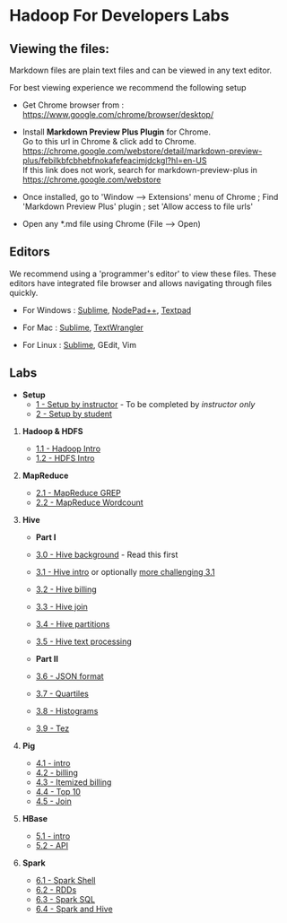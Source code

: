 <link rel='stylesheet' href='assets/css/main.css'/>

Hadoop For Developers Labs
============================

Viewing the files:
-----------------
Markdown files are plain text files and can be viewed in any text editor.

For best viewing experience we recommend the following setup

* Get Chrome browser from : https://www.google.com/chrome/browser/desktop/

* Install **Markdown Preview Plus Plugin** for Chrome.  
Go to this url in Chrome & click add to Chrome.  
    https://chrome.google.com/webstore/detail/markdown-preview-plus/febilkbfcbhebfnokafefeacimjdckgl?hl=en-US  
If this link does not work, search for markdown-preview-plus in https://chrome.google.com/webstore

* Once installed, go to 'Window --> Extensions' menu of Chrome ;   Find 'Markdown Preview Plus' plugin ;  set 'Allow access to file urls'

* Open any *.md file using Chrome (File --> Open)


Editors
-------
We recommend using a 'programmer's editor' to view these files. These editors have integrated file browser and allows navigating through files quickly.

* For Windows : [Sublime](http://www.sublimetext.com/), [NodePad++](http://notepad-plus-plus.org/), [Textpad](http://www.textpad.com/)

* For Mac : [Sublime](http://www.sublimetext.com/),  [TextWrangler](http://www.barebones.com/products/textwrangler/)

* For Linux : [Sublime](http://www.sublimetext.com/), GEdit, Vim


Labs
----

* **Setup**
  - [ 1 - Setup by instructor](setup-instructor.md) - To be completed by _instructor only_
  - [2 - Setup by student](setup-student.md)


1. **Hadoop & HDFS** 
    - [1.1 - Hadoop Intro](1-hadoop-hdfs/1.1-hadoop.md)
    - [1.2 - HDFS Intro](1-hadoop-hdfs/1.2-hdfs.md)

2. **MapReduce**
    - [2.1 - MapReduce GREP](2-mapreduce/2.1-grep.md)
    - [2.2 - MapReduce Wordcount](2-mapreduce/2.2-wordcount.md)

3. **Hive**
   - **Part I**
   - [3.0 - Hive background](3-hive/README.md) - Read this first
   - [3.1 - Hive intro](3-hive/3.1-intro/README.md) or optionally [more challenging 3.1](3-hive/3.1-intro/README2.md)
   - [3.2 - Hive billing](3-hive/3.2-billing/README.md)
   - [3.3 - Hive join](3-hive/3.3-join/README.md)
   - [3.4 - Hive partitions](3-hive/3.4-partitions/README.md)
   - [3.5 - Hive text processing](3-hive/3.5-text/README.md)
   
   - **Part II**
   - [3.6 - JSON format](3-hive/3.6-json/README.md)
   - [3.7 - Quartiles](3-hive/3.7-quartiles/README.md)
   - [3.8 - Histograms](3-hive/3.8-histograms/README.md)
   - [3.9 - Tez](3-hive/3.9-tez/README.md)

4. **Pig**
   - [4.1 - intro](4-pig/4.1-intro/README.md)
   - [4.2 - billing](4-pig/4.2-billing/README.md)
   - [4.3 - Itemized billing](4-pig/4.3-billing-itemized/README.md)
   - [4.4 - Top 10](4-pig/4.4-top-spenders/README.md)
   - [4.5 - Join](4-pig/4.5-join/README.md)

5. **HBase**
   - [5.1 - intro](5-hbase/5.1-hbase-intro.md)
   - [5.2 - API](5-hbase/5.2-api/README.md)

6. **Spark**
   - [6.1 - Spark Shell](spark/1-spark-shell.md)
   - [6.2 - RDDs](spark/2-RDD.md)
   - [6.3 - Spark SQL](spark/3-spark-sql.md)
   - [6.4 - Spark and Hive](spark/4-spark-and-hive.md)

